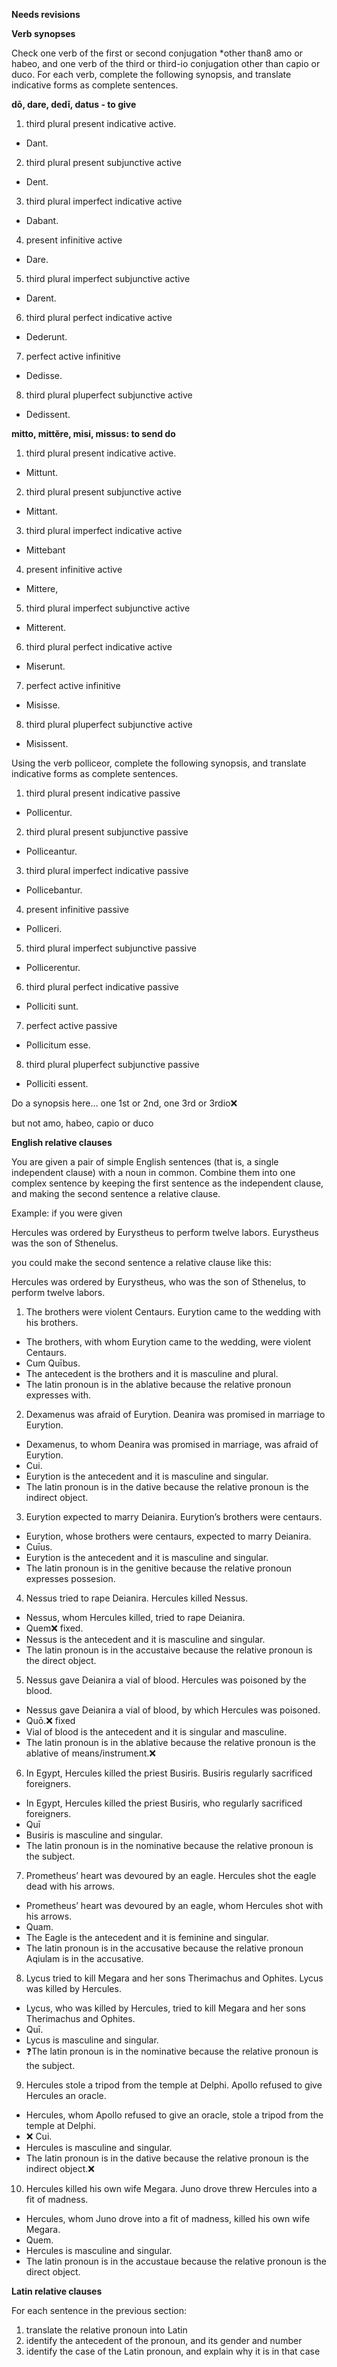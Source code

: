 **Needs revisions**

**Verb synopses**

Check one verb of the first or second conjugation *other than8 amo or habeo, and one verb of the third or third-io conjugation other than capio or duco. For each verb, complete the following synopsis, and translate indicative forms as complete sentences.

**dō, dare, dedī, datus - to give**

1. third plural present indicative active. 
  - Dant.
2. third plural present subjunctive active
  - Dent.
3. third plural imperfect indicative active
  - Dabant.
4. present infinitive active
  - Dare.
5. third plural imperfect subjunctive active
  - Darent.
6. third plural perfect indicative active
  - Dederunt.
7. perfect active infinitive
  - Dedisse.
8. third plural pluperfect subjunctive active
  - Dedissent.

**mitto, mittĕre, misi, missus: to send do**

1. third plural present indicative active. 
  - Mittunt.
2. third plural present subjunctive active
  - Mittant.
3. third plural imperfect indicative active
  - Mittebant
4. present infinitive active
  - Mittere,
5. third plural imperfect subjunctive active
  - Mitterent.
6. third plural perfect indicative active
  - Miserunt.
7. perfect active infinitive
  - Misisse.
8. third plural pluperfect subjunctive active
  - Misissent.

Using the verb polliceor, complete the following synopsis, and translate indicative forms as complete sentences.

1. third plural present indicative passive
  - Pollicentur.
2. third plural present subjunctive passive
  - Polliceantur.
3. third plural imperfect indicative passive
  - Pollicebantur.
4. present infinitive passive
  - Polliceri.
5. third plural imperfect subjunctive passive
  - Pollicerentur.
6. third plural perfect indicative passive
  - Polliciti sunt.
7. perfect active passive
  - Pollicitum esse.
8. third plural pluperfect subjunctive passive
  - Polliciti essent.

Do a synopsis here… one 1st or 2nd, one 3rd or 3rdio❌

but not amo, habeo, capio or duco

**English relative clauses**

You are given a pair of simple English sentences (that is, a single independent clause) with a noun in common. Combine them into one complex sentence by keeping the first sentence as the independent clause, and making the second sentence a relative clause.

Example: if you were given

Hercules was ordered by Eurystheus to perform twelve labors. Eurystheus was the son of Sthenelus.

you could make the second sentence a relative clause like this:

Hercules was ordered by Eurystheus, who was the son of Sthenelus, to perform twelve labors.

1. The brothers were violent Centaurs. Eurytion came to the wedding with his brothers.
  - The brothers, with whom Eurytion came to the wedding, were violent Centaurs.
  - Cum Quībus.
  - The antecedent is the brothers and it is masculine and plural.
  - The latin pronoun is in the ablative because the relative pronoun expresses with.
2. Dexamenus was afraid of Eurytion. Deanira was promised in marriage to Eurytion.
  - Dexamenus, to whom Deanira was promised in marriage, was afraid of Eurytion.
  - Cui.
  - Eurytion is the antecedent and it is masculine and singular.
  - The latin pronoun is in the dative because the relative pronoun is the indirect object.
3. Eurytion expected to marry Deianira. Eurytion’s brothers were centaurs.
  - Eurytion, whose brothers were centaurs, expected to marry Deianira.
  - Cuīus.
  - Eurytion is the antecedent and it is masculine and singular.
  - The latin pronoun is in the genitive because the relative pronoun expresses possesion.
4. Nessus tried to rape Deianira. Hercules killed Nessus.
  - Nessus, whom Hercules killed, tried to rape Deianira.
  - Quem❌ fixed.
  - Nessus is the antecedent and it is masculine and singular.
  - The latin pronoun is in the accustaive because the relative pronoun is the direct object.
5. Nessus gave Deianira a vial of blood. Hercules was poisoned by the blood.
  - Nessus gave Deianira a vial of blood, by which Hercules was poisoned.
  - Quō.❌ fixed
  - Vial of blood is the antecedent and it is singular and masculine.
  - The latin pronoun is in the ablative because the relative pronoun is the ablative of means/instrument.❌
6. In Egypt, Hercules killed the priest Busiris. Busiris regularly sacrificed foreigners.
  - In Egypt, Hercules killed the priest Busiris, who regularly sacrificed foreigners.
  - Quī
  - Busiris is masculine and singular.
  - The latin pronoun is in the nominative because the relative pronoun is the subject.
7. Prometheus’ heart was devoured by an eagle. Hercules shot the eagle dead with his arrows.
  - Prometheus’ heart was devoured by an eagle, whom Hercules shot with his arrows.
  - Quam.
  - The Eagle is the antecedent and it is feminine and singular.
  - The latin pronoun is in the accusative because the relative pronoun Aqiulam is in the accusative.
8. Lycus tried to kill Megara and her sons Therimachus and Ophites. Lycus was killed by Hercules.
  - Lycus, who was killed by Hercules, tried to kill Megara and her sons Therimachus and Ophites.
  - Quī.
  - Lycus is masculine and singular.
  - ❓The latin pronoun is in the nominative because the relative pronoun is the subject.
9. Hercules stole a tripod from the temple at Delphi. Apollo refused to give Hercules an oracle.
  - Hercules, whom Apollo refused to give an oracle, stole a tripod from the temple at Delphi.
  - ❌ Cui.
  - Hercules is masculine and singular.
  - The latin pronoun is in the dative because the relative pronoun is the indirect object.❌
10. Hercules killed his own wife Megara. Juno drove threw Hercules into a fit of madness.
  - Hercules, whom Juno drove into a fit of madness, killed his own wife Megara.
  - Quem.
  - Hercules is masculine and singular.
  - The latin pronoun is in the accustaue because the relative pronoun is the direct object.


**Latin relative clauses**

For each sentence in the previous section:

1. translate the relative pronoun into Latin
2. identify the antecedent of the pronoun, and its gender and number
3. identify the case of the Latin pronoun, and explain why it is in that case
